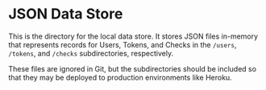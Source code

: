 # JSON Data Store

This is the directory for the local data store.  It stores JSON files in-memory that represents records for Users, Tokens, and Checks in the `/users`, `/tokens`, and `/checks` subdirectories, respectively.

These files are ignored in Git, but the subdirectories should be included so that they may be deployed to production environments like Heroku.
